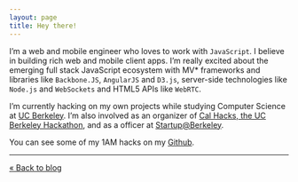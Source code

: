 ```yaml
---
layout: page
title: Hey there!
---
```


I’m a web and mobile engineer who loves to work with `JavaScript`. I believe in building rich web and mobile client apps. I’m really excited about the emerging full stack JavaScript ecosystem with MV* frameworks and libraries like `Backbone.JS`, `AngularJS` and `D3.js`, server-side technologies like `Node.js` and `WebSockets` and HTML5 APIs like `WebRTC`.

I’m currently hacking on my own projects while studying Computer Science at [UC Berkeley](http://berkeley.edu). I’m also involved as an organizer of [Cal Hacks, the UC Berkeley Hackathon](http://calhacks.io),  and as a officer at [Startup@Berkeley](http://startup.berkeley.edu).

You can see some of my 1AM hacks on my [Github](http://github.com/dhruvarora).


- - - -

<p class ="back-to-blog"><a href = "http://arora.io"> « Back to blog</a></p>